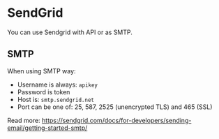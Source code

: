 # SendGrid

You can use Sendgrid with API or as SMTP.

## SMTP

When using SMTP way:

- Username is always: `apikey`
- Password is token
- Host is: `smtp.sendgrid.net`
- Port can be one of: 25, 587, 2525 (unencrypted TLS) and 465 (SSL)

Read more: https://sendgrid.com/docs/for-developers/sending-email/getting-started-smtp/
